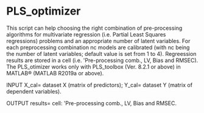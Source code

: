 # PLS_optimizer
This script can help choosing the right combination of pre-processing algorithms for multivariate regression (i.e. Partial Least Squares  regressions)  problems and an appropriate number of latent variables.
For each preprocessing combination nc models are calibrated (with nc being the number of latent variables; default value is set from 1 to 4).
Regreession results are stored in a cell (i.e. 'Pre-processing comb., LV, Bias and RMSEC).
The PLS_otimizer works only with PLS_toolbox (Ver. 8.2.1 or above) in MATLAB® (MATLAB R2019a or above). 

INPUT
X_cal= dataset X (matrix of predictors);
Y_cal= dataset Y (matrix of dependent variables).

OUTPUT
results= cell: 'Pre-processing comb., LV, Bias and RMSEC.
